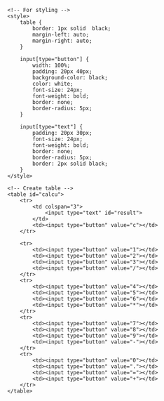 <!DOCTYPE html>
<html>
  
<head>
    <title>HTML Calculator</title>
  
    <!-- For styling -->
    <style>
        table {
            border: 1px solid  black;
            margin-left: auto;
            margin-right: auto;
        }
          
        input[type="button"] {
            width: 100%;
            padding: 20px 40px;
            background-color: black;
            color: white;
            font-size: 24px;
            font-weight: bold;
            border: none;
            border-radius: 5px;
        }
          
        input[type="text"] {
            padding: 20px 30px;
            font-size: 24px;
            font-weight: bold;
            border: none;
            border-radius: 5px;
            border: 2px solid black;
        }
    </style>
</head>
  
<body>
  
    <!-- Create table -->
    <table id="calcu">
        <tr>
            <td colspan="3">
                <input type="text" id="result">
            </td>
            <td><input type="button" value="c"></td>
        </tr>
  
        <tr>
            <td><input type="button" value="1"></td>
            <td><input type="button" value="2"></td>
            <td><input type="button" value="3"></td>
            <td><input type="button" value="/"></td>
        </tr>
        <tr>
            <td><input type="button" value="4"></td>
            <td><input type="button" value="5"></td>
            <td><input type="button" value="6"></td>
            <td><input type="button" value="*"></td>
        </tr>
        <tr>
            <td><input type="button" value="7"></td>
            <td><input type="button" value="8"></td>
            <td><input type="button" value="9"></td>
            <td><input type="button" value="-"></td>
        </tr>
        <tr>
            <td><input type="button" value="0"></td>
            <td><input type="button" value="."></td>
            <td><input type="button" value="="></td>
            <td><input type="button" value="+"></td>
        </tr>
    </table>
</body>
  
</html> 
